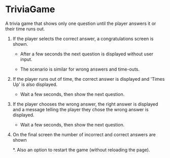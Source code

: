 # TriviaGame

A trivia game that shows only one question until the player answers it or their time runs out.

1. If the player selects the correct answer, a congratulations screen is shown. 

   * After a few seconds the next question is displayed without user input.

   * The scenario is similar for wrong answers and time-outs.

1. If the player runs out of time, the correct answer is displayed and 'Times Up' is also displayed.

    * Wait a few seconds, then show the next question.

1. If the player chooses the wrong answer, the right answer is displayed and a message telling the player they chose the wrong answer is displayed. 

    * Wait a few seconds, then show the next question.
    
1. On the final screen the number of incorrect and correct answers are shown

    *. Also an option to restart the game (without reloading the page).

